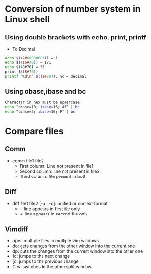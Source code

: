 # Conversion of number system in Linux shell
## Using double brackets with echo, print, printf

- To Decimal
```bash
echo $((2#00000001)) = 1
echo $((16#AB)) = 171
echo $((8#70) = 56
print $((8#70))
printf “%d\n” $((8#70)). %d = decimal
```

## Using obase,ibase and bc
```bash
Character in hex must be uppercase
echo “obase=10; ibase=16; AB” | bc
echo “obase=2; ibase=16; F” | bc
```

# Compare files
## Comm

- comm file1 file2
    - First column: Line not present in file1
    - Second column: line not present in file2
    - Third column: file present in both

## Diff

- diff file1 file2 [-u | -c]: unified or context format
    - -: line appears in first file only
    - +: line appears in second file only

## Vimdiff

- open multiple files in multiple vim windows
- do: gets changes from the other window into the current one
- dp: puts the changes from the current window into the other one
- ]c: jumps to the next change
- [c: jumps to the previous change
- C w: switches to the other split window.